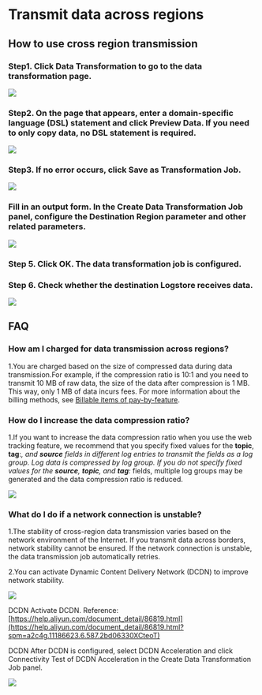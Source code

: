 # Transmit data across regions

## How to use cross region transmission

### Step1. Click Data Transformation to go to the data transformation page.

![](/img/dataprocessdemo/begin-data-process.jpg)

### Step2. On the page that appears, enter a domain-specific language (DSL) statement and click Preview Data. If you need to only copy data, no DSL statement is required.

![](/img/dataprocessdemo/begin-data-process-step2.jpg)

### Step3. If no error occurs, click Save as Transformation Job.

![](/img/dataprocessdemo/begin-data-process-step3.jpg)

### Fill in an output form. In the Create Data Transformation Job panel, configure the Destination Region parameter and other related parameters.

![](/img/dataprocessdemo/begin-data-process-step4.jpg)

### Step 5. Click OK. The data transformation job is configured.

### Step 6. Check whether the destination Logstore receives data.

![](/img/dataprocessdemo/begin-data-process-step5.jpg)

## FAQ

### How am I charged for data transmission across regions?

1.You are charged based on the size of compressed data during data transmission.For example, if the compression ratio is 10:1 and you need to transmit 10 MB of raw data, the size of the data after compression is 1 MB. This way, only 1 MB of data incurs fees. For more information about the billing methods, see [Billable items of pay-by-feature](https://help.aliyun.com/document_detail/173043.html).

### How do I increase the data compression ratio?

1.If you want to increase the data compression ratio when you use the web tracking feature, we recommend that you specify fixed values for the **topic**, **tag**:_, and **source** fields in different log entries to transmit the fields as a log group. Log data is compressed by log group. If you do not specify fixed values for the **source**, **topic**, and **tag**:_ fields, multiple log groups may be generated and the data compression ratio is reduced.

![](/img/dataprocessdemo/dataflow8.png)

### What do I do if a network connection is unstable?

1.The stability of cross-region data transmission varies based on the network environment of the Internet. If you transmit data across borders, network stability cannot be ensured. If the network connection is unstable, the data transmission job automatically retries.

2.You can activate Dynamic Content Delivery Network (DCDN) to improve network stability.

![](/img/dataprocessdemo/dataflow9.png)

DCDN Activate DCDN. Reference:[https://help.aliyun.com/document_detail/86819.html](https://help.aliyun.com/document_detail/86819.html?spm=a2c4g.11186623.6.587.2bd06330XCteoT)

DCDN After DCDN is configured, select DCDN Acceleration and click Connectivity Test of DCDN Acceleration in the Create Data Transformation Job panel.

![](/img/dataprocessdemo/dcdn-test.jpg)
